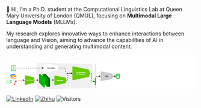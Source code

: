 

👋 Hi, I'm a Ph.D. student at the Computational Linguistics Lab at Queen Mary University of London (QMUL), focusing on **Multimodal Large Language Models** (MLLMs). 

My research explores innovative ways to enhance interactions between language and Vision, aiming to advance the capabilities of AI in understanding and generating multimodal content.

<div>
  <picture><source media="(prefers-color-scheme: dark)" srcset="./assets/rp_night.svg" /><source media="(prefers-color-scheme: light)" srcset="./assets/rp.svg" /><img src="./assets/rp.svg"  width="60%"/></picture><img src="./github-metrics/isocalendar.svg" width="40%">
</div>


[![LinkedIn](https://img.shields.io/badge/--linkedin?label=LinkedIn&logo=LinkedIn&style=social)](https://www.linkedin.com/in/siyouli)
[![Zhihu](https://img.shields.io/badge/--Zhihu?label=Zhihu&logo=Zhihu&style=social)](https://www.zhihu.com/people/redflashing)
![Visitors](https://visitor-badge.laobi.icu/badge?page_id=Siyou-Li.Siyou-Li)